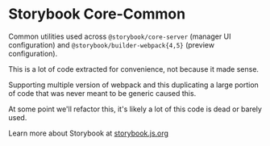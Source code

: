 # Storybook Core-Common

Common utilities used across `@storybook/core-server` (manager UI configuration) and `@storybook/builder-webpack{4,5}` (preview configuration).

This is a lot of code extracted for convenience, not because it made sense.

Supporting multiple version of webpack and this duplicating a large portion of code that was never meant to be generic caused this.

At some point we'll refactor this, it's likely a lot of this code is dead or barely used.

Learn more about Storybook at [storybook.js.org](https://storybook.js.org/?utm_source=readme)
